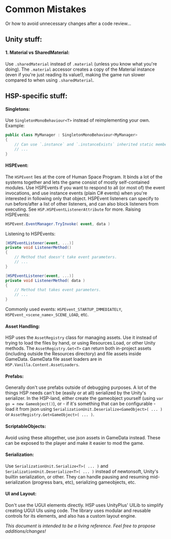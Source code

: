 # Common Mistakes

Or how to avoid unnecessary changes after a code review...

## Unity stuff:

#### 1. Material vs SharedMaterial:
Use `.sharedMaterial` instead of `.material` (unless you know what you're doing).
The `.material` accessor creates a copy of the Material instance (even if you're just reading its value!), making the game run slower compared to when using `.sharedMaterial`.


## HSP-specific stuff:

#### Singletons:
Use `SingletonMonoBehaviour<T>` instead of reimplementing your own.
Example:
```csharp
public class MyManager : SingletonMonoBehaviour<MyManager>
{
    // Can use `.instance` and `.instanceExists` inherited static members.
    // ...
}
```

#### HSPEvent:
The `HSPEvent` lies at the core of Human Space Program. It binds a lot of the systems together and lets the game consist of mostly self-contained modules.
Use HSPEvents if you want to respond to all (or most of) the event invocations, and use instance events (plain C# events) when you're interested in following only that object.
HSPEvent listeners can specify to run before/after a list of other listeners, and can also block listeners from executing. See `HSP.HSPEventListenerAttribute` for more.
Raising HSPEvents: 
```csharp
HSPEvent.EventManager.TryInvoke( event, data )
```
Listening to HSPEvents:
```csharp
[HSPEventListener(event, ...)]
private void ListenerMethod()
{
    // Method that doesn't take event parameters.
    // ...
}

[HSPEventListener(event, ...)]
private void ListenerMethod( data )
{
    // Method that takes event parameters.
    // ...
}
```
Commonly used events:
`HSPEvent_STARTUP_IMMEDIATELY`, `HSPEvent_<scene_name>_SCENE_LOAD`, etc.

#### Asset Handling:
HSP uses the `AssetRegistry` class for managing assets. Use it instead of trying to load the files by hand, or using Resources.Load, or other Unity methods.
The `AssetRegistry.Get<T>` can return both in-project assets (including outside the Resources directory) and file assets inside GameData.
GameData file asset loaders are in `HSP.Vanilla.Content.AssetLoaders`.

#### Prefabs:
Generally don't use prefabs outside of debugging purposes. 
A lot of the things HSP needs can't be (easily or at all) serialized by the Unity's serializer.
In the HSP-land, either create the gameobject yourself (using `var go = new Gameobject()`), or - if it's something that can be configurable - load it from json using `SerializationUnit.Deserialize<GameObject>( ... )` or `AssetRegistry.Get<GameObject>( ... )`.

#### ScriptableObjects:
Avoid using these altogether, use json assets in GameData instead. These can be exposed to the player and make it easier to mod the game.

#### Serialization:
Use `SerializationUnit.Serialize<T>( ... )` and `SerializationUnit.Deserialize<T>( ... )` instead of newtonsoft, Unity's builtin serialization, or other.
They can handle pausing and resuming mid-serialization (progress bars, etc), serializing gameobjects, etc.

#### UI and Layout:
Don't use the UGUI elements directly.
HSP uses UnityPlus' UILib to simplify creating UGUI UIs using code. The library uses modular and reusable controls for its elements, and also has a custom layout engine.



*This document is intended to be a living reference. Feel free to propose additions/changes!*


